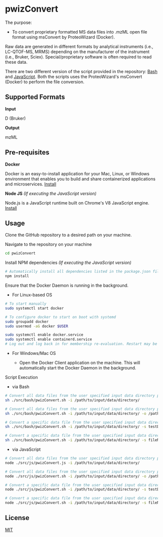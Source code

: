 # pwizConvert

<!-- [![NPM version][npm-image]][npm-url]
[![build status][ci-image]][ci-url]
[![Test coverage][codecov-image]][codecov-url]
[![npm download][download-image]][download-url] -->

The purpose:

- To convert proprietary formatted MS data files into .mzML open file format using msConvert by ProteoWizard (Docker).

Raw data are generated in different formats by analytical instruments (i.e., LC-QTOF-MS, MRMS) depending on the manufacturer of the instrument (i.e., Bruker, Sciex). Special/proprietary software is often required to read these data.

There are two different version of the script provided in the repository: [Bash](./src/bash/pwizConvert.sh) and [JavaScript](./src/js/pwizConvert.mjs). Both the scripts uses the ProteoWizard's msConvert (Docker) to perform the file conversion.

## Supported Formats

**Input**

D (Bruker)

**Output**

mzML

## Pre-requisites

**Docker**

Docker is an easy-to-install application for your Mac, Linux, or Windows environment that enables you to build and share containerized applications and microservices. [Install](https://docs.docker.com/engine/install/)

**Node JS** _(If executing the JavaScript version)_

Node.js is a JavaScript runtime built on Chrome's V8 JavaScript engine. [Install](https://nodejs.org/en/download)

## Usage

Clone the GitHub repository to a desired path on your machine.

Navigate to the repository on your machine

```bash
cd pwizConvert
```

Install NPM dependencies _(If executing the JavaScript version)_

```bash
# Automatically install all dependencies listed in the package.json file.
npm install
```

Ensure that the Docker Daemon is running in the background.

- For Linux-based OS

```bash
# To start manually
sudo systemctl start docker

# To configure docker to start on boot with systemd
sudo groupadd docker
sudo usermod -aG docker $USER

sudo systemctl enable docker.service
sudo systemctl enable containerd.service
# Log out and log back in for membership re-evaluation. Restart may be required.
```

- For Windows/Mac OS

  - Open the Docker Client application on the machine. This will automatically start the Docker Daemon in the background.

Script Execution

- via Bash

```bash
# Convert all data files from the user specified input data directory path to .mzML format and output the converted filed to the default output directory path on your machine.
sh ./src/bash/pwizConvert.sh -i /path/to/input/data/directory/

# Convert all data files from the user specified input data directory path to .mzML format and output the converted filed to the user specified output directory path.
sh ./src/bash/pwizConvert.sh -i /path/to/input/data/directory/ -o /path/to/output/data/directory/

# Convert a specific data file from the user specified input data directory path to .mzML format and output the converted filed to the default output directory path.
sh ./src/bash/pwizConvert.sh -i /path/to/input/data/directory/ -s testData.d

# Convert a specific data file from the user specified input data directory path to .mzML format and output the converted filed to the user specified output directory path.
sh ./src/bash/pwizConvert.sh -i /path/to/input/data/directory/ -s fileName.ext -o /path/to/output/data/directory/
```

- via JavaScript

```bash
# Convert all data files from the user specified input data directory path to .mzML format and output the converted filed to the default output directory path on your machine.
node ./src/js/pwizConvert.js -i /path/to/input/data/directory/

# Convert all data files from the user specified input data directory path to .mzML format and output the converted filed to the user specified output directory path.
node ./src/js/pwizConvert.sh -i /path/to/input/data/directory/ -o /path/to/output/data/directory/

# Convert a specific data file from the user specified input data directory path to .mzML format and output the converted filed to the default output directory path.
node ./src/js/pwizConvert.sh -i /path/to/input/data/directory/ -s testData.d

# Convert a specific data file from the user specified input data directory path to .mzML format and output the converted filed to the user specified output directory path.
node ./src/js/pwizConvert.sh -i /path/to/input/data/directory/ -s fileName.ext -o /path/to/output/data/directory/
```

## License

[MIT](./LICENSE)

[npm-image]: https://img.shields.io/npm/v/pwizConvert.svg
[npm-url]: https://www.npmjs.com/package/pwizConvert
[ci-image]: https://github.com/vimalnathnambiar/pwizConvert/workflows/Node.js%20CI/badge.svg?branch=main
[ci-url]: https://github.com/vimalnathnambiar/pwizConvert/actions?query=workflow%3A%22Node.js+CI%22
[codecov-image]: https://img.shields.io/codecov/c/github/vimalnathnambiar/pwizConvert.svg
[codecov-url]: https://codecov.io/gh/vimalnathnambiar/pwizConvert
[download-image]: https://img.shields.io/npm/dm/pwizConvert.svg
[download-url]: https://www.npmjs.com/package/pwizConvert

<!-- ## Installation

`$ npm i pwizConvert`

## Usage

```js
import library from 'pwizConvert';

const result = library(args);
// result is ...
```

## [API Documentation](https://vimalnathnambiar.github.io/pwizConvert/) -->
